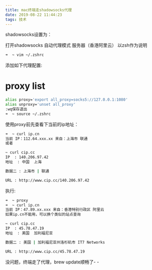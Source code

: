 ```yaml
---
title: mac终端走shadowsocks代理
date: 2019-08-22 11:44:23
tags: 技术
---
```

shadowsocks设置为：

打开shadowsocks
自动代理模式
服务器（香港阿里云）
以zsh作为说明
``` bash
➜  ~ vim ~/.zshrc
```
添加如下代理配置:

# proxy list
``` bash
alias proxy='export all_proxy=socks5://127.0.0.1:1080'
alias unproxy='unset all_proxy'
:wq保存退出
➜  ~ source ~/.zshrc
```
使用proxy前先查看下当前的ip地址：

``` bash
➜  ~ curl ip.cn
当前 IP：112.64.xxx.xx 来自：上海市 联通
或者
``` 

``` bash
~ curl cip.cc
IP	: 140.206.97.42
地址	: 中国  上海

数据二	: 上海市 | 联通

URL	: http://www.cip.cc/140.206.97.42
``` 
执行:

``` bash
➜  ~ proxy
➜  ~ curl ip.cn
当前 IP：47.89.xx.xxx 来自：香港特别行政区 阿里云
如果ip.cn不能用，可以换个类似的站点查询
```
``` bash
~ curl cip.cc
IP	: 45.78.47.19
地址	: 美国  加利福尼亚

数据二	: 美国 | 加利福尼亚州洛杉矶市 IT7 Networks

URL	: http://www.cip.cc/45.78.47.19
```
没问题，终端走了代理，brew update顺畅了- -
